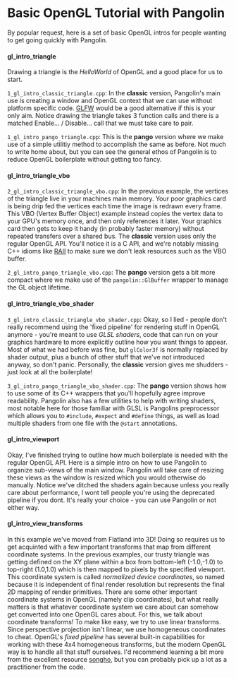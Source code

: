 # Basic OpenGL Tutorial with Pangolin

By popular request, here is a set of basic OpenGL intros for people wanting to get going quickly with Pangolin.

#### gl_intro_triangle

Drawing a triangle is the *HelloWorld* of OpenGL and a good place for us to start. 

`1_gl_intro_classic_triangle.cpp`: In the **classic** version, Pangolin's main use is creating a window and OpenGL context that we can use without platform specific code. [GLFW](https://www.glfw.org/) would be a good alternative if this is your only aim. Notice drawing the triangle takes 3 function calls and there is a matched Enable... / Disable... call that we must take care to pair.

`1_gl_intro_pango_triangle.cpp`: This is the **pango** version where we make use of a simple utilitiy method to accomplish the same as before. Not much to write home about, but you can see the general ethos of Pangolin is to reduce OpenGL boilerplate without getting too fancy.



#### gl_intro_triangle_vbo

`2_gl_intro_classic_triangle_vbo.cpp`: In the previous example, the vertices of the triangle live in your machines main memory. Your poor graphics card is being drip fed the vertices each time the image is redrawn every frame. This VBO (Vertex Buffer Object) example instead copies the vertex data to your GPU's memory once, and then only references it later. Your graphics card then gets to keep it handy (in probably faster memory) without repeated transfers over a shared bus. The **classic** version uses only the regular OpenGL API. You'll notice it is a C API, and we're notably missing C++ idioms like [RAII](https://en.wikipedia.org/wiki/Resource_acquisition_is_initialization) to make sure we don't leak resources such as the VBO buffer.

`2_gl_intro_pango_triangle_vbo.cpp`: The **pango** version gets a bit more compact where we make use of the `pangolin::GlBuffer` wrapper to manage the GL object lifetime.



#### gl_intro_triangle_vbo_shader

`3_gl_intro_classic_triangle_vbo_shader.cpp`: Okay, so I lied - people don't really recommend using the 'fixed pipeline' for rendering stuff in OpenGL anymore - you're meant to use *GLSL shaders*, code that can run on your graphics hardware to more explicitly outline how you want things to appear. Most of what we had before was fine, but `glColor3f` is normally replaced by shader output, plus a bunch of other stuff that we've not introduced anyway, so don't panic. Personally, the **classic** version gives me shudders - just look at all the boilerplate! 

`3_gl_intro_pango_triangle_vbo_shader.cpp`: The **pango** version shows how to use some of its C++ wrappers that you'll hopefully agree improve readability. Pangolin also has a few utilities to help with writing shaders, most notable here for those familiar with GLSL is Pangolins preprocessor which allows you to `#include`, `#expect` and `#define` things, as well as load multiple shaders from one file with the `@start` annotations.



#### gl_intro_viewport

Okay, I've finished trying to outline how much boilerplate is needed with the regular OpenGL API. Here is a simple intro on how to use Pangolin to organize sub-views of the main window. Pangolin will take care of resizing these views as the window is resized which you would otherwise do manually. Notice we've ditched the shaders again because unless you really care about performance, I wont tell people you're using the deprecated pipeline if you dont. It's really your choice - you can use Pangolin or not either way.



#### gl_intro_view_transforms

In this example we've moved from Flatland into 3D! Doing so requires us to get acquinted with a few important transforms that map from different coordinate systems. In the previous examples, our trusty triangle was getting defined on the XY plane within a box from bottom-left (-1.0,-1.0) to top-right (1.0,1.0) which is then mapped to pixels by the specified viewport. This coordinate system is called *normalized device coordinates*, so named because it is independent of final render resolution but represents the final 2D mapping of render primitives. There are some other important coordinate systems in OpenGL (namely clip coordinates), but what really matters is that whatever coordinate system we care about can somehow get converted into one OpenGL cares about. For this, we talk about coordinate transforms! To make like easy, we try to use linear transforms. Since perspective projection isn't linear, we use homogeneous coordinates to cheat. OpenGL's *fixed pipeline* has several built-in capabilities for working with these 4x4 homogeneous transforms, but the modern OpenGL way is to handle all that stuff ourselves. I'd recommend learning a bit more from the excellent resource [songho](https://www.songho.ca/opengl/gl_transform.html), but you can probably pick up a lot as a practitioner from the code.
